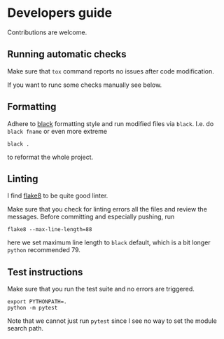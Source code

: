 # Developers guide

Contributions are welcome.

## Running automatic checks

Make sure that `tox` command reports no issues after code
modification.

If you want to runc some checks manually see below.

## Formatting

Adhere to [black](https://pypi.org/project/black/)
formatting style and run modified files via `black`. 
I.e. do `black fname` or even more extreme
~~~~~
black .
~~~~~
to reformat the whole project.

## Linting

I find [flake8](https://github.com/PyCQA/flake8/tree/main)
to be quite good linter.

Make sure that you check for linting errors all the files
and review the messages.
Before committing and especially pushing, run
~~~~~
flake8 --max-line-length=88
~~~~~
here we set maximum line length to `black` default, which
is a bit longer `python` recommended 79.

## Test instructions

Make sure that you run the test suite and no errors are triggered.

~~~~~
export PYTHONPATH=.
python -m pytest 
~~~~~

Note that we cannot just run `pytest` since I see no way to set the module search path.

